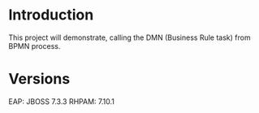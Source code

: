 Introduction
=============
This project will demonstrate, calling the DMN (Business Rule task) from BPMN process.

Versions
========
EAP: JBOSS 7.3.3
RHPAM: 7.10.1

